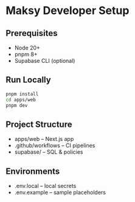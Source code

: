 # Maksy Developer Setup

## Prerequisites
- Node 20+
- pnpm 8+
- Supabase CLI (optional)

## Run Locally
```bash
pnpm install
cd apps/web
pnpm dev
```

## Project Structure
- apps/web – Next.js app
- .github/workflows – CI pipelines
- supabase/ – SQL & policies

## Environments
- .env.local – local secrets
- .env.example – sample placeholders
